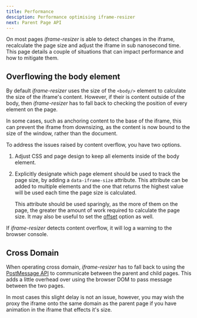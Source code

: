 ```yaml
---
title: Performance
desciption: Performance optimising iframe-resizer
next: Parent Page API
---
```


On most pages _iframe-resizer_ is able to detect changes in the iframe, recalculate
the page size and adjust the iframe in sub nanosecond time. This page details a couple
of situations that can impact performance and how to mitigate them.

## Overflowing the body element

By default _iframe-resizer_ uses the size of the `<body/>` element to calculate the size
of the iframe's content. However, if their is content outside of the body, then
_iframe-resizer_ has to fall back to checking the position of every element on the page.

In some cases, such as anchoring content to the base of the iframe, this can prevent the
iframe from downsizing, as the content is now bound to the size of the window, rather
than the document.

To address the issues raised by content overflow, you have two options.

1.  Adjust CSS and page design to keep all elements inside of the body element.

2.  Explicitly designate which page element should be used to track the page size, by adding
    a `data-iframe-size` attribute. This attribute can be added to multiple elements and the
    one that returns the highest value will be used each time the page size is calculated.

    This attribute should be used sparingly, as the more of them on the page, the greater the
    amount of work required to calculate the page size. It may also be useful to set the [offset](../parent/#offset) option as well.

If _iframe-resizer_ detects content overflow, it will log a warning to the browser console.

## Cross Domain

When operating cross domain, _iframe-resizer_ has to fall back to using the
[PostMessage API](https://developer.mozilla.org/en-US/docs/Web/API/Window/postMessage)
to communicate between the parent and child pages. This adds a little overhead over
using the browser DOM to pass message between the two pages.

In most cases this slight delay is not an issue, however, you may wish the proxy the
iframe onto the same domain as the parent page if you have animation in the iframe that
effects it's size.
